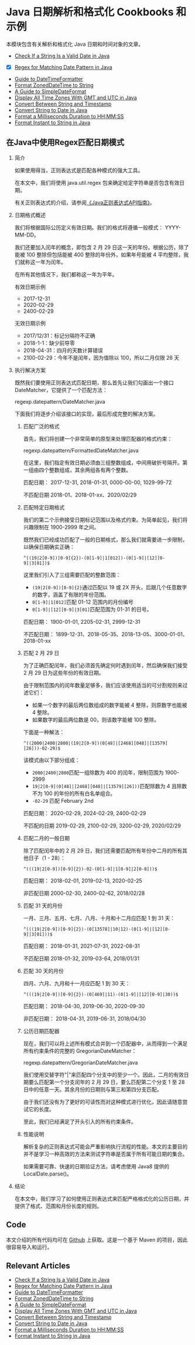 # Java 日期解析和格式化 Cookbooks 和示例

本模块包含有关解析和格式化 Java 日期和时间对象的文章。

- [Check If a String Is a Valid Date in Java](https://www.baeldung.com/java-string-valid-date)
- [x] [Regex for Matching Date Pattern in Java](#在java中使用regex匹配日期模式)
- [Guide to DateTimeFormatter](https://www.baeldung.com/java-datetimeformatter)
- [Format ZonedDateTime to String](https://www.baeldung.com/java-format-zoned-datetime-string)
- [A Guide to SimpleDateFormat](https://www.baeldung.com/java-simple-date-format)
- [Display All Time Zones With GMT and UTC in Java](https://www.baeldung.com/java-time-zones)
- [Convert Between String and Timestamp](https://www.baeldung.com/java-string-to-timestamp)
- [Convert String to Date in Java](http://www.baeldung.com/java-string-to-date)
- [Format a Milliseconds Duration to HH:MM:SS](https://www.baeldung.com/java-ms-to-hhmmss)
- [Format Instant to String in Java](https://www.baeldung.com/java-instant-to-string)

## 在Java中使用Regex匹配日期模式

1. 简介

    如果使用得当，正则表达式是匹配各种模式的强大工具。

    在本文中，我们将使用 java.util.regex 包来确定给定字符串是否包含有效日期。

    有关正则表达式的介绍，请参阅[《Java正则表达式API指南》](https://www.baeldung.com/regular-expressions-java)。

2. 日期格式概述

    我们将根据国际公历定义有效日期。我们的格式将遵循一般模式： YYYY-MM-DD。

    我们还要加入闰年的概念，即包含 2 月 29 日这一天的年份。根据公历，除了能被 100 整除但包括能被 400 整除的年份外，如果年号能被 4 平均整除，我们就称这一年为闰年。

    在所有其他情况下，我们都称这一年为平年。

    有效日期示例

    - 2017-12-31
    - 2020-02-29
    - 2400-02-29

    无效日期示例

    - 2017/12/31：标记分隔符不正确
    - 2018-1-1：缺少前导零
    - 2018-04-31：四月的天数计算错误
    - 2100-02-29：今年不是闰年，因为值除以 100，所以二月仅限 28 天

3. 执行解决方案

    既然我们要使用正则表达式匹配日期，那么首先让我们勾画出一个接口 DateMatcher，它提供了一个匹配方法：

    regexp.datepattern/DateMatcher.java

    下面我们将逐步介绍该接口的实现，最后形成完整的解决方案。

    1. 匹配广泛的格式

        首先，我们将创建一个非常简单的原型来处理匹配器的格式约束：

        regexp.datepattern/FormattedDateMatcher.java

        在这里，我们指定有效日期必须由三组整数组成，中间用破折号隔开。第一组由四个整数组成，其余两组各有两个整数。

        匹配日期： 2017-12-31, 2018-01-31, 0000-00-00, 1029-99-72

        不匹配日期 2018-01、2018-01-xx、2020/02/29

    2. 匹配特定日期格式

        我们的第二个示例接受日期标记范围以及格式约束。为简单起见，我们将兴趣限制在 1900-2999 年之间。

        既然我们已经成功匹配了一般的日期格式，那么我们就需要进一步限制，以确保日期确实正确：

        `^((19|2[0-9])[0-9]{2})-(0[1-9]|1[012])-(0[1-9]|[12][0-9]|3[01])$`

        这里我们引入了三组需要匹配的整数范围：

        - `(19|2[0-9])[0-9]{2}`通过匹配以 19 或 2X 开头，后跟几个任意数字的数字，涵盖了有限的年份范围。
        - `0[1-9]|1[012]`匹配 01-12 范围内的月份编号
        - `0[1-9]|[12][0-9]|3[01]`匹配范围为 01-31 的日号。

        匹配日期： 1900-01-01, 2205-02-31, 2999-12-31

        不匹配日期： 1899-12-31、2018-05-35、2018-13-05、3000-01-01、2018-01-xx

    3. 匹配 2 月 29 日

        为了正确匹配闰年，我们必须首先确定何时遇到闰年，然后确保我们接受 2 月 29 日为这些年份的有效日期。

        由于限制范围内的闰年数量足够多，我们应该使用适当的可分割规则来过滤它们：

        - 如果一个数字的最后两位数组成的数字能被 4 整除，则原数字也能被 4 整除。
        - 如果数字的最后两位数是 00，则该数字能被 100 整除。

        下面是一种解法：

        `^((2000|2400|2800|(19|2[0-9])(0[48]|[2468][048]|[13579][26]))-02-29)$`

        该模式由以下部分组成：

        - `2000|2400|2800`匹配一组除数为 400 的闰年，限制范围为 1900-2999
        - `19|2[0-9](0[48]|[2468][048]|[13579][26]))`匹配除数为 4 且除数不为 100 的年份的所有白名单组合。
        - `-02-29` 匹配 February 2nd

        匹配日期： 2020-02-29, 2024-02-29, 2400-02-29

        不匹配的日期 2019-02-29, 2100-02-29, 3200-02-29, 2020/02/29

    4. 匹配二月的一般日期

        除了匹配闰年中的 2 月 29 日，我们还需要匹配所有年份中二月的所有其他日子（1 - 28）：

        `^(((19|2[0-9])[0-9]{2})-02-(0[1-9]|1[0-9]|2[0-8]))$`

        匹配日期： 2018-02-01, 2019-02-13, 2020-02-25

        非匹配日期 2000-02-30, 2400-02-62, 2018/02/28

    5. 匹配 31 天的月份

        一月、三月、五月、七月、八月、十月和十二月应匹配 1 到 31 天：

        `^(((19|2[0-9])[0-9]{2})-(0[13578]|10|12)-(0[1-9]|[12][0-9]|3[01]))$`

        匹配日期： 2018-01-31, 2021-07-31, 2022-08-31

        不匹配日期 2018-01-32, 2019-03-64, 2018/01/31

    6. 匹配 30 天的月份

        四月、六月、九月和十一月应匹配 1 到 30 天：

        `^(((19|2[0-9])[0-9]{2})-(0[469]|11)-(0[1-9]|[12][0-9]|30))$`

        匹配日期： 2018-04-30, 2019-06-30, 2020-09-30

        非匹配日期： 2018-04-31, 2019-06-31, 2018/04/30

    7. 公历日期匹配器

        现在，我们可以将上述所有模式合并到一个匹配器中，从而得到一个满足所有约束条件的完整的 GregorianDateMatcher：

        regexp.datepattern/GregorianDateMatcher.java

        我们使用交替字符"|"来匹配四个分支中的至少一个。因此，二月的有效日期要么匹配第一个分支闰年的 2 月 29 日，要么匹配第二个分支 1 至 28 日中的任意一天。其余月份的日期则与第三和第四分支匹配。

        由于我们还没有为了更好的可读性而对这种模式进行优化，因此请随意尝试它的长度。

        至此，我们已经满足了开头引入的所有约束条件。

    8. 性能说明

        解析复杂的正则表达式可能会严重影响执行流程的性能。本文的主要目的并不是学习一种高效的方法来测试字符串是否属于所有可能日期的集合。

        如果需要可靠、快速的日期验证方法，请考虑使用 Java8 提供的 LocalDate.parse()。

4. 结论

    在本文中，我们学习了如何使用正则表达式来匹配严格格式化的公历日期，并提供了格式、范围和月份长度的规则。

## Code

本文介绍的所有代码均可在 [Github](https://github.com/eugenp/tutorials/tree/master/core-java-modules/core-java-datetime-string) 上获取。这是一个基于 Maven 的项目，因此很容易导入和运行。

## Relevant Articles

- [Check If a String Is a Valid Date in Java](https://www.baeldung.com/java-string-valid-date)
- [Regex for Matching Date Pattern in Java](https://www.baeldung.com/java-date-regular-expressions)
- [Guide to DateTimeFormatter](https://www.baeldung.com/java-datetimeformatter)
- [Format ZonedDateTime to String](https://www.baeldung.com/java-format-zoned-datetime-string)
- [A Guide to SimpleDateFormat](https://www.baeldung.com/java-simple-date-format)
- [Display All Time Zones With GMT and UTC in Java](https://www.baeldung.com/java-time-zones)
- [Convert Between String and Timestamp](https://www.baeldung.com/java-string-to-timestamp)
- [Convert String to Date in Java](http://www.baeldung.com/java-string-to-date)
- [Format a Milliseconds Duration to HH:MM:SS](https://www.baeldung.com/java-ms-to-hhmmss)
- [Format Instant to String in Java](https://www.baeldung.com/java-instant-to-string)
